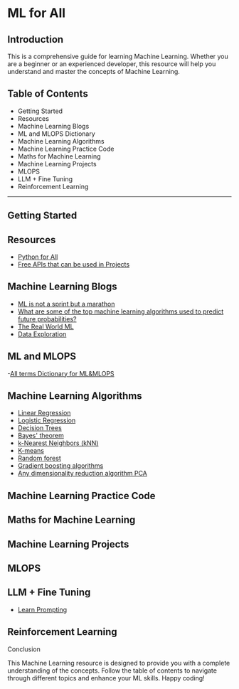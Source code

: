 
# ML for All

## Introduction

This is a comprehensive guide for learning Machine Learning. Whether you are a beginner or an experienced developer, this resource will help you understand and master the concepts of Machine Learning.


## Table of Contents

- Getting Started
- Resources
- Machine Learning Blogs
- ML and MLOPS Dictionary
- Machine Learning Algorithms
- Machine Learning Practice Code
- Maths for Machine Learning
- Machine Learning Projects
- MLOPS
- LLM + Fine Tuning
- Reinforcement Learning

--------

## Getting Started

## Resources

- [Python for All](https://github.com/MrVisionaryGenius/Python_for_all/blob/main/README.md)
- [Free APIs that can be used in Projects](https://github.com/public-apis/public-apis)

## Machine Learning Blogs

- [ML is not a sprint but a marathon](https://coderpreneur.substack.com/p/ml-is-not-a-sprint-but-a-marathon?utm_source=post-email-title&publication_id=1440693&post_id=138528251&utm_campaign=email-post-title&isFreemail=true&r=1nk33h&utm_medium=email)
- [What are some of the top machine learning algorithms used to predict future probabilities?](https://medium.com/@itsinterestingms/what-are-some-of-the-top-machine-learning-algorithms-used-to-predict-future-probabilities-660935b7da25)
- [The Real World ML](https://coderpreneur.substack.com/publish/posts/detail/107806999?referrer=%2Fpublish%2Fposts%2Fpublished)
- [Data Exploration](https://datamachines.xyz/2022/06/12/fast-and-easy-data-exploration-for-machine-learning/)


## ML and MLOPS
-[All terms Dictionary for ML&MLOPS](https://www.hopsworks.ai/mlops-dictionary#P)

## Machine Learning Algorithms 
- [Linear Regression]()
- [Logistic Regression]()
- [Decision Trees ]()
- [Bayes' theorem]()
- [k-Nearest Neighbors (kNN)]()
- [K-means]()
- [Random forest]()
- [Gradient boosting algorithms]()
- [Any dimensionality reduction algorithm PCA]()


## Machine Learning Practice Code 


## Maths for Machine Learning 




## Machine Learning Projects



## MLOPS 



## LLM + Fine Tuning 
- [Learn Prompting](https://learnprompting.org/docs/intro)


## Reinforcement Learning



Conclusion

This Machine Learning resource is designed to provide you with a complete understanding of the concepts. Follow the table of contents to navigate through different topics and enhance your ML skills. Happy coding!
